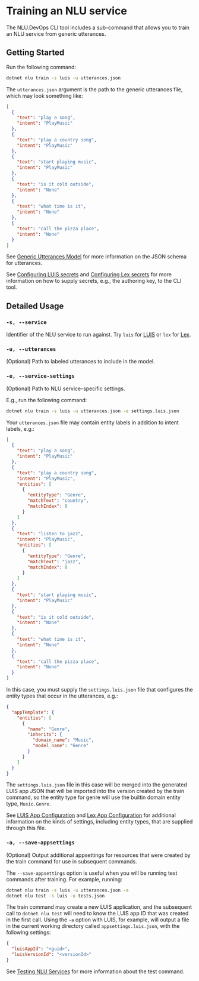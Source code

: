 # Training an NLU service

The NLU.DevOps CLI tool includes a sub-command that allows you to train an NLU service from generic utterances.

## Getting Started

Run the following command:
```bash
dotnet nlu train -s luis -u utterances.json
```

The `utterances.json` argument is the path to the generic utterances file, which may look something like:
```json
[
  {
    "text": "play a song",
    "intent": "PlayMusic"
  },
  {
    "text": "play a country song",
    "intent": "PlayMusic"
  },
  {
    "text": "start playing music",
    "intent": "PlayMusic"
  },
  {
    "text": "is it cold outside",
    "intent": "None"
  },
  {
    "text": "what time is it",
    "intent": "None"
  },
  {
    "text": "call the pizza place",
    "intent": "None"
  }
]
```

See [Generic Utterances Model](GenericUtterances.md) for more information on the JSON schema for utterances.

See [Configuring LUIS secrets](LuisSecrets.md) and [Configuring Lex secrets](LexSecrets.md) for more information on how to supply secrets, e.g., the authoring key, to the CLI tool.

## Detailed Usage

### `-s, --service`
Identifier of the NLU service to run against. Try `luis` for [LUIS](https://www.luis.ai) or `lex` for [Lex](https://aws.amazon.com/lex/).

### `-u, --utterances`
(Optional) Path to labeled utterances to include in the model.

### `-e, --service-settings`
(Optional) Path to NLU service-specific settings.

E.g., run the following command:
```bash
dotnet nlu train -s luis -u utterances.json -e settings.luis.json
```

Your `utterances.json` file may contain entity labels in addition to intent labels, e.g.:
```json
[
  {
    "text": "play a song",
    "intent": "PlayMusic"
  },
  {
    "text": "play a country song",
    "intent": "PlayMusic",
    "entities": [
      {
        "entityType": "Genre",
        "matchText": "country",
        "matchIndex": 0
      }
    ]
  },
  {
    "text": "listen to jazz",
    "intent": "PlayMusic",
    "entities": [
      {
        "entityType": "Genre",
        "matchText": "jazz",
        "matchIndex": 0
      }
    ]
  },
  {
    "text": "start playing music",
    "intent": "PlayMusic"
  },
  {
    "text": "is it cold outside",
    "intent": "None"
  },
  {
    "text": "what time is it",
    "intent": "None"
  },
  {
    "text": "call the pizza place",
    "intent": "None"
  }
]
```

In this case, you must supply the `settings.luis.json` file that configures the entity types that occur in the utterances, e.g.:
```json
{
  "appTemplate": {
    "entities": [
      {
        "name": "Genre",
        "inherits": {
          "domain_name": "Music",
          "model_name": "Genre"
        }
      }
    ]
  }
}
```

The `settings.luis.json` file in this case will be merged into the generated LUIS app JSON that will be imported into the version created by the train command, so the entity type for genre will use the builtin domain entity type, `Music.Genre`.

See [LUIS App Configuration](LuisSettings.md) and [Lex App Configuration](LexSettings.md) for additional information on the kinds of settings, including entity types, that are supplied through this file.

### `-a, --save-appsettings`

(Optional) Output additional appsettings for resources that were created by the train command for use in subsequent commands.

The `--save-appsettings` option is useful when you will be running test commands after training. For example, running:
```bash
dotnet nlu train -s luis -u utterances.json -a
dotnet nlu test -s luis -u tests.json
```

The train command may create a new LUIS application, and the subsequent call to `dotnet nlu test` will need to know the LUIS app ID that was created in the first call. Using the `-a` option with LUIS, for example, will output a file in the current working directory called `appsettings.luis.json`, with the following settings:
```json
{
  "luisAppId": "<guid>",
  "luisVersionId": "<versionId>"
}
```

See [Testing NLU Services](Test.md) for more information about the test command.

